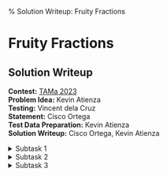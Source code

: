 % Solution Writeup: Fruity Fractions


# Fruity Fractions  
## Solution Writeup

**Contest:** [TAMa 2023](https://noi.ph/tama-2023/)  
**Problem Idea:** Kevin Atienza  
**Testing:** Vincent dela Cruz  
**Statement:** Cisco Ortega  
**Test Data Preparation:** Kevin Atienza  
**Solution Writeup:** Cisco Ortega, Kevin Atienza  



<details class="editorial-section"><summary class="h2">Subtask 1</summary>

Let the apple emoji &#127822; be $x$, the banana emoji &#127820; be $y$, and the coconut emoji &#129381; be $z$.

First, note that floating point is the devil.  So, as one normally does with rational functions, let&rsquo;s multiply through both sides by a common denominator and move everything to one side.

To be a bit less cluttered, let $s = x + 2z$ and $t = 2x - y + 3z$.  Then, we should get:
$$
    \frac{2syt + 2xyt - 3xst - xsy}{xsyt} = 0.
$$
And again, as is typical for rational functions, we know that the entire expression equals $0$ when $2syt + 2xyt - 3xst - xsy = 0$ and $x \neq 0$ and $s \neq 0$ and $y \neq 0$ and $t \neq 0$.

This can all be done using integer arithmetic!  Perfect!

A simple brute force solution is to enumerate **all** tuples of $(x, y, z)$ where $-n \leq x, y, z \leq n$ (say, using three nested for loops) and count the number of tuples for which the above criteria hold.  The total amount of work is proportional to $(2n+1)^3$, the number of tested tuples, and with $n=3^5 = 243$, this approach is fast enough for the first subtask.

</details>



<details class="editorial-section"><summary class="h2">Subtask 2</summary>

Let&rsquo;s write the numerator entirely in terms of $x$, $y$, and $z$:
$$
    2(x+2z)y(2x - y + 3z) + 2xy(2x - y + 3z) - 2x(x+2z)(2x - y + 3z) - 2x(x+2z)y = 0.
$$
If we expand this out and collect like terms, we should get an equation that looks something like this:
$$
    Ax^3 + Bx^2y + Cxy^2 + Dy^2z + Eyz^2 + Fx^2z + Gxz^2 + Hxyz = 0,
$$
where $A, B, C, D, E, F, G, H$ are some constants whose values I won&rsquo;t spell out here (you can do the algebra on pen-and-paper or using a computer algebra system to get these coefficients yourself).

However, note that once $x$ and $y$ are selected, then our choices for $z$ are &ldquo;locked in&rdquo;; when only $z$ is left to vary, we are left with a one-variable equation, which we know how to solve!  In particular:
$$
    (Ey + Gx)z^2 + (Dy^2 + Fx^2 + Hxy)z + (Ax^3 + Bx^2y + Cxy^2) = 0.
$$
If $x$ and $y$ are fixed, then this just becomes a quadratic equation in terms of $z$, and we know how to solve those!  So, precisely, we get the following solution:

- Enumerate all pairs $(x, y)$ such that $-n \leq x, y \leq n$.  For each one:
    - Use the quadratic formula to solve for what values of $z$ satisfy the equation.
    - For each distinct solution of $z$ that (a) is an integer; and (b) lies within $-n$ to $n$, add $+1$ to the answer.
        - Remember also to not count solutions which would make any of the denominators equal to $0$

You also have to handle some other edge cases, such as what to do if $Ey + Gx = 0$, but those are implementation details you can figure out yourself.  The amount of work done is now only proportional to $(2n+1)^2$ (since we only enumerate all possible $x$ and $y$).  With $n = 5^5 = 3125$, this approach is fast enough for the second subtask.

</details>



<details class="editorial-section"><summary class="h2">Subtask 3</summary>

The previous algorithm is too slow for subtasks 3 and 4. This is because the amount of work grows quadratically with respect to $n$, and for $n = 5^{10} = 9765625$, we have $(2n+1)^2 \approx 4\cdot 10^{14}$, which is quite large; a computer that can do $1$ billion operations per second (a.k.a. &ldquo;1 gigahertz&rdquo;) will take several days to solve this problem with the previous algorithm.

Anyway, for this subtask, we will just give you hints on how to proceed. But for these hints to be helpful, you probably should first know how to solve degree $1$ and degree $2$ Diophantine equations. (The current equation is of degree $3$.) There are plenty of those you can practice on in Project Euler.

<div class="task">
**Hint 1:** If $(x, y, z)$ is an integer solution, then $(n x, n y, n z)$ is also an integer solution for any integer $n$. In fact, $(\alpha x, \alpha y, \alpha z)$ is a *rational* solution for any rational $\alpha$.

(Basically, &ldquo;$f$ is *homogeneous*.&rdquo;)

If you think about this some more, it means that if we write our equation as
$$f(x, y, z) = 0,$$
then integer solutions to this are related to rational solutions of
$$f(X, Y, 1) = 0.$$
</div>

<div class="task">
**Hint 2:** Because $f$ is homogeneous of degree $3$, the graph of $f(X, Y, 1) = 0$ is a cubic curve, which renders the corresponding rational equation hard to solve. (We can generally solve up to degree $2$ easily, but degree $3$ is where dragons[^1] roam.)

However, if you actually draw/plot the graph of $f(X, Y, 1) = 0$, you should see *something curious*...
</div>

</details>

[^1]: that is, dragons known as *elliptic curves*
